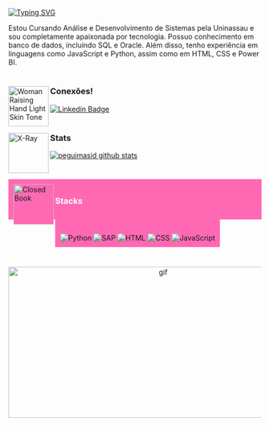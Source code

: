 [![Typing SVG](https://readme-typing-svg.demolab.com?font=Fira+Code&size=25&color=FF69B4&center=true&vCenter=true&lines=🌸+Ol%C3%A1%2C+sou+Gabi)](https://git.io/typing-svg)




Estou Cursando Análise e Desenvolvimento de Sistemas pela Uninassau e sou completamente apaixonada por tecnologia. Possuo conhecimento em banco de dados, incluindo SQL e Oracle. Além disso, tenho experiência em linguagens como JavaScript e Python, assim como em HTML, CSS e Power BI.
#


<img src="https://raw.githubusercontent.com/Tarikul-Islam-Anik/Animated-Fluent-Emojis/master/Emojis/People%20with%20activities/Woman%20Raising%20Hand%20Light%20Skin%20Tone.png" alt="Woman Raising Hand Light Skin Tone" width="80" height="80" img align='left'/><h3>Conexões!</h3>

[![Linkedin Badge](https://img.shields.io/badge/-LinkedIn-FF69B4?style=flat-square&logo=Linkedin&logoColor=white)](https://www.linkedin.com/in/gabriela-nunes-87a073229/)


#

<img src="https://raw.githubusercontent.com/Tarikul-Islam-Anik/Animated-Fluent-Emojis/master/Emojis/Objects/X-Ray.png" alt="X-Ray" width="80" height="80" img align='left'/> <h3>Stats</h3>
[![peguimasid github stats](https://github-readme-stats.vercel.app/api?username=Gabiz3&show_icons=true&title_color=ffb6c1&icon_color=7159c1&text_color=f8f8f2&bg_color=000&count_private=true)](https://github.com/Gabiz3)


# 
<div style="background-color: #FF69B4; padding: 10px;">
  <img src="https://raw.githubusercontent.com/Tarikul-Islam-Anik/Animated-Fluent-Emojis/master/Emojis/Objects/Closed%20Book.png" alt="Closed Book" width="80" height="80" align='left' style="background-color: #FF69B4;"/>
  <h3 style="color: white;">Stacks</h3>
</div>
<div style='display: inline-block; background-color: #FF69B4; padding: 10px;'><br/>
  <img align='center' alt='Python' src='https://img.shields.io/badge/Python-white?style=for-the-badge&logo=python&logoColor=FF69B4'/>
  <img align='center' alt='SAP' src='https://img.shields.io/badge/SAP-white?style=for-the-badge&logo=sap&logoColor=FF69B4'/>
  <img align='center' alt='HTML' src='https://img.shields.io/badge/HTML-white?style=for-the-badge&logo=html5&logoColor=FF69B4'/>
  <img align='center' alt='CSS' src='https://img.shields.io/badge/CSS-white?&style=for-the-badge&logo=css3&logoColor=FF69B4'/>
  <img align='center' alt='JavaScript' src='https://img.shields.io/badge/JavaScript-white?style=for-the-badge&logo=javascript&logoColor=FF69B4'/>
</div>

#

<div align='center'>
  <img alt='gif' height='300' width='600' src='https://media1.tenor.com/m/c8TxyZVr3nQAAAAC/sakura-spring.gif'/>
</div>





